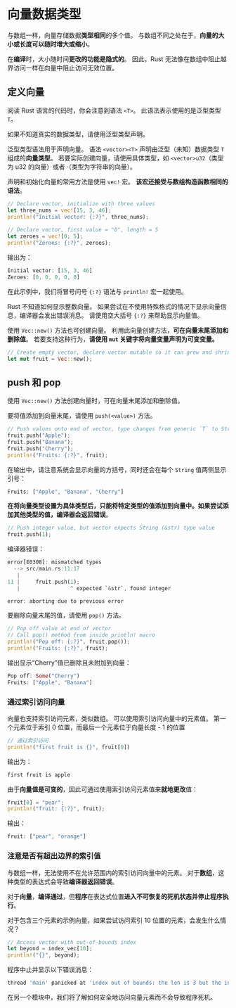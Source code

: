 # 向量数据类型
与数组一样，向量存储数据**类型相同**的多个值。 与数组不同之处在于，**向量的大小或长度可以随时增大或缩小**。

在**编译**时，大小随时间**更改的功能是隐式的**。 因此，Rust 无法像在数组中阻止越界访问一样在向量中阻止访问无效位置。

## 定义向量
阅读 Rust 语言的代码时，你会注意到语法 `<T>`。 此语法表示使用的是泛型类型 `T`。

如果不知道真实的数据类型，请使用泛型类型声明。

泛型类型语法用于声明向量。 语法 `<vector><T>` 声明由泛型（未知）数据类型 `T` 组成的**向量类型**。 若要实际创建向量，请使用具体类型，如 `<vector>u32`（类型为 u32 的向量）或者 ·（类型为字符串的向量）。

声明和初始化向量的常用方法是使用 `vec!` 宏。 **该宏还接受与数组构造函数相同的语法**。
```rust
// Declare vector, initialize with three values
let three_nums = vec![15, 3, 46];
println!("Initial vector: {:?}", three_nums);  
  
// Declare vector, first value = "0", length = 5
let zeroes = vec![0; 5];
println!("Zeroes: {:?}", zeroes); 
```
输出为：
```rust
Initial vector: [15, 3, 46]
Zeroes: [0, 0, 0, 0, 0]
```

在此示例中，我们将冒号问号 `{:?}` 语法与 `println!` 宏一起使用。 

Rust 不知道如何显示整数向量。 如果尝试在不使用特殊格式的情况下显示向量信息，编译器会发出错误消息。 请使用空大括号 `{:?}` 来帮助显示向量值。

使用 `Vec::new()` 方法也可创建向量。 利用此向量创建方法，**可在向量末尾添加和删除值**。 若要支持这种行为，**请使用 `mut` 关键字将向量变量声明为可变变量。**
```rust
// Create empty vector, declare vector mutable so it can grow and shrink
let mut fruit = Vec::new();
```

## push 和 pop 
使用 `Vec::new()` 方法创建向量时，可在向量末尾添加和删除值。

要将值添加到向量末尾，请使用 `push(<value>)` 方法。
```rust
// Push values onto end of vector, type changes from generic `T` to String
fruit.push("Apple");
fruit.push("Banana");
fruit.push("Cherry");
println!("Fruits: {:?}", fruit); 
```
在输出中，请注意系统会显示向量的方括号，同时还会在每个 `String` 值两侧显示引号：
```rust
Fruits: ["Apple", "Banana", "Cherry"]
```
**在将向量类型设置为具体类型后，只能将特定类型的值添加到向量中。如果尝试添加其他类型的值，编译器会返回错误**。
```rust
// Push integer value, but vector expects String (&str) type value
fruit.push(1);
```
编译器错误：
```rust
error[E0308]: mismatched types
  --> src/main.rs:11:17
   |
11 |     fruit.push(1);
   |                ^ expected `&str`, found integer

error: aborting due to previous error
```

要删除向量末尾的值，请使用 `pop()` 方法。
```rust
// Pop off value at end of vector
// Call pop() method from inside println! macro
println!("Pop off: {:?}", fruit.pop());
println!("Fruits: {:?}", fruit); 
```
输出显示“Cherry”值已删除且未附加到向量：
```rust
Pop off: Some("Cherry")
Fruits: ["Apple", "Banana"]
```

### 通过索引访问向量
向量也支持索引访问元素，类似数组。 可以使用索引访问向量中的元素值。 第一个元素位于索引 0 位置，而最后一个元素位于向量长度 - 1 的位置
```rust
// 通过索引访问
println!("first fruit is {}", fruit[0])
```
输出为：
```sh
first fruit is apple
```
由于**向量值是可变的**，因此可通过使用索引访问元素值来**就地更改**值：
```rust
fruit[0] = "pear";
println!("fruit: {:?}", fruit);
```
输出：
```rust
fruit: ["pear", "orange"]
```

### 注意是否有超出边界的索引值
与数组一样，无法使用不在允许范围内的索引访问向量中的元素。 对于**数组**，这种类型的表达式会导致**编译器返回错误**。 

对于**向量**，**编译通过**，但**程序**在表达式位置**进入不可恢复的死机状态并停止程序执行**。

对于包含三个元素的示例向量，如果尝试访问索引 10 位置的元素，会发生什么情况？
```rust
// Access vector with out-of-bounds index
let beyond = index_vec[10];
println!("{}", beyond);
```
程序中止并显示以下错误消息：
```sh
thread 'main' panicked at 'index out of bounds: the len is 3 but the index is 10'...
```
在另一个模块中，我们将了解如何安全地访问向量元素而不会导致程序死机。

